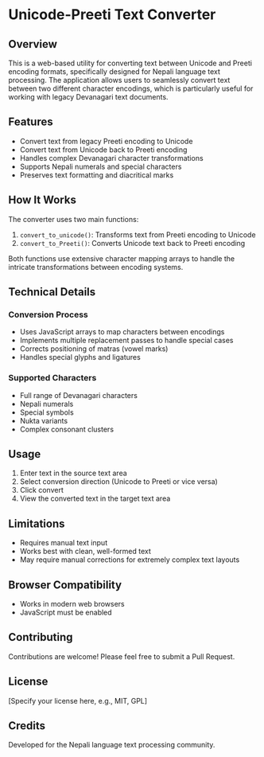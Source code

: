 # Unicode-Preeti Text Converter

## Overview

This is a web-based utility for converting text between Unicode and Preeti encoding formats, specifically designed for Nepali language text processing. The application allows users to seamlessly convert text between two different character encodings, which is particularly useful for working with legacy Devanagari text documents.

## Features

- Convert text from legacy Preeti encoding to Unicode
- Convert text from Unicode back to Preeti encoding
- Handles complex Devanagari character transformations
- Supports Nepali numerals and special characters
- Preserves text formatting and diacritical marks

## How It Works

The converter uses two main functions:

1. `convert_to_unicode()`: Transforms text from Preeti encoding to Unicode
2. `convert_to_Preeti()`: Converts Unicode text back to Preeti encoding

Both functions use extensive character mapping arrays to handle the intricate transformations between encoding systems.

## Technical Details

### Conversion Process

- Uses JavaScript arrays to map characters between encodings
- Implements multiple replacement passes to handle special cases
- Corrects positioning of matras (vowel marks)
- Handles special glyphs and ligatures

### Supported Characters

- Full range of Devanagari characters
- Nepali numerals
- Special symbols
- Nukta variants
- Complex consonant clusters

## Usage

1. Enter text in the source text area
2. Select conversion direction (Unicode to Preeti or vice versa)
3. Click convert
4. View the converted text in the target text area

## Limitations

- Requires manual text input
- Works best with clean, well-formed text
- May require manual corrections for extremely complex text layouts

## Browser Compatibility

- Works in modern web browsers
- JavaScript must be enabled

## Contributing

Contributions are welcome! Please feel free to submit a Pull Request.

## License

[Specify your license here, e.g., MIT, GPL]

## Credits

Developed for the Nepali language text processing community.
